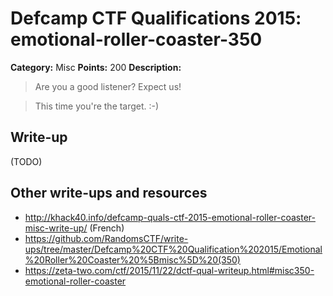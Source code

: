 # Defcamp CTF Qualifications 2015: emotional-roller-coaster-350

**Category:** Misc
**Points:** 200
**Description:**

>Are you a good listener? Expect us!

> This time you're the target. :-)


## Write-up

(TODO)

## Other write-ups and resources

* <http://khack40.info/defcamp-quals-ctf-2015-emotional-roller-coaster-misc-write-up/> (French)
* <https://github.com/RandomsCTF/write-ups/tree/master/Defcamp%20CTF%20Qualification%202015/Emotional%20Roller%20Coaster%20%5Bmisc%5D%20(350)>
* <https://zeta-two.com/ctf/2015/11/22/dctf-qual-writeup.html#misc350-emotional-roller-coaster>